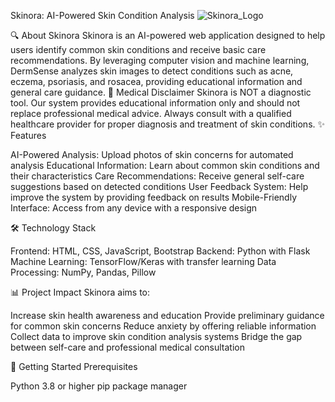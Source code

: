 Skinora: AI-Powered Skin Condition Analysis
![Skinora_Logo](https://github.com/user-attachments/assets/bc03da52-e3cf-46d3-9874-df66d1ca40cb)


🔍 About Skinora
Skinora is an AI-powered web application designed to help users identify common skin conditions and receive basic care recommendations. By leveraging computer vision and machine learning, DermSense analyzes skin images to detect conditions such as acne, eczema, psoriasis, and rosacea, providing educational information and general care guidance.
🚨 Medical Disclaimer
Skinora is NOT a diagnostic tool. Our system provides educational information only and should not replace professional medical advice. Always consult with a qualified healthcare provider for proper diagnosis and treatment of skin conditions.
✨ Features

AI-Powered Analysis: Upload photos of skin concerns for automated analysis
Educational Information: Learn about common skin conditions and their characteristics
Care Recommendations: Receive general self-care suggestions based on detected conditions
User Feedback System: Help improve the system by providing feedback on results
Mobile-Friendly Interface: Access from any device with a responsive design

🛠️ Technology Stack

Frontend: HTML, CSS, JavaScript, Bootstrap
Backend: Python with Flask
Machine Learning: TensorFlow/Keras with transfer learning
Data Processing: NumPy, Pandas, Pillow

📊 Project Impact
Skinora aims to:

Increase skin health awareness and education
Provide preliminary guidance for common skin concerns
Reduce anxiety by offering reliable information
Collect data to improve skin condition analysis systems
Bridge the gap between self-care and professional medical consultation

🚀 Getting Started
Prerequisites

Python 3.8 or higher
pip package manager
